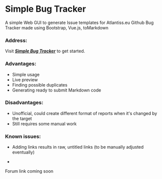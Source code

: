 # Simple Bug Tracker

A simple Web GUI to generate Issue templates for Atlantiss.eu Github Bug Tracker made using Bootstrap, Vue.js, toMarkdown

### Address:

Visit ***[Simple Bug Tracker](https://xmesaj2.github.io/SimpleBT/)*** to get started.
 
### Advantages:
* Simple usage
* Live preview
* Finding possible duplicates
* Generating ready to submit Markdown code

### Disadvantages:
 
* Unofficial, could create different format of reports when it's changed by the target
* Still requires some manual work


### Known issues:

* Adding links results in raw, untitled links (to be manually adjusted eventually)

-

Forum link coming soon
